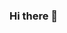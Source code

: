 ### Hi there 👋

<!--
**PedroLagesc/PedroLagesc** is a ✨ _special_ ✨ repository because its `README.md` (this file) appears on your GitHub profile.

Here are some ideas to get you started:

- ⚙  I’m currently working on MES development and on Operational Research projects
- 🐘 I’m currently learning about Hadoop and Spark
- 🐍 I usually work programming in Python Language 


